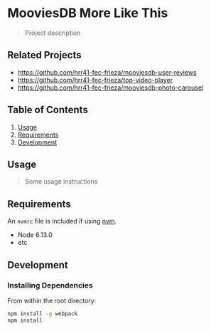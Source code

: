 # MooviesDB More Like This

> Project description

## Related Projects

  - https://github.com/hrr41-fec-frieza/mooviesdb-user-reviews
  - https://github.com/hrr41-fec-frieza/top-video-player
  - https://github.com/hrr41-fec-frieza/mooviesdb-photo-carousel
## Table of Contents

1. [Usage](#Usage)
1. [Requirements](#requirements)
1. [Development](#development)

## Usage

> Some usage instructions

## Requirements

An `nvmrc` file is included if using [nvm](https://github.com/creationix/nvm).

- Node 6.13.0
- etc

## Development

### Installing Dependencies

From within the root directory:

```sh
npm install -g webpack
npm install
```

